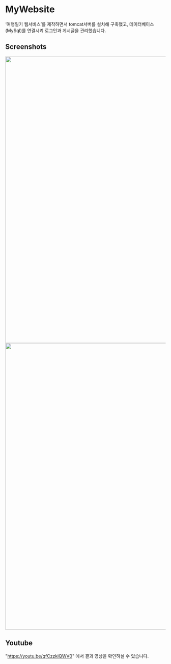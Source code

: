 # MyWebsite
‘여행일기 웹서비스’를 제작하면서 tomcat서버를 설치해 구축했고, 데이터베이스(MySql)를 연결시켜 로그인과 게시글을 관리했습니다. 

Screenshots
------------
<div>
<img width="900" src="https://user-images.githubusercontent.com/39117025/72429923-5a8ce900-37d4-11ea-9190-774870da9fc5.png">
<img width="900" src="https://user-images.githubusercontent.com/39117025/72429710-eeaa8080-37d3-11ea-8e34-a05cf6d758fd.png">
</div>

Youtube
--------
"https://youtu.be/qfCzzkiQWV0" 에서 결과 영상을 확인하실 수 있습니다.
